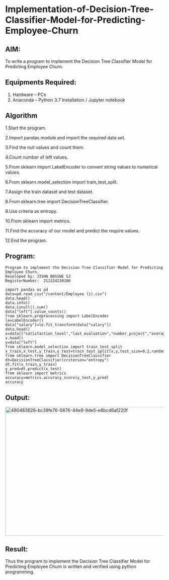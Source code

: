 # Implementation-of-Decision-Tree-Classifier-Model-for-Predicting-Employee-Churn

## AIM:
To write a program to implement the Decision Tree Classifier Model for Predicting Employee Churn.

## Equipments Required:
1. Hardware – PCs
2. Anaconda – Python 3.7 Installation / Jupyter notebook

## Algorithm
1.Start the program.

2.Import pandas module and import the required data set.

3.Find the null values and count them.

4.Count number of left values.

5.From sklearn import LabelEncoder to convert string values to numerical values.

6.From sklearn.model_selection import train_test_split.

7.Assign the train dataset and test dataset.

8.From sklearn.tree import DecisionTreeClassifier.

9.Use criteria as entropy.

10.From sklearn import metrics.

11.Find the accuracy of our model and predict the require values.

12.End the program. 

## Program:
```
Program to implement the Decision Tree Classifier Model for Predicting Employee Churn.
Developed by: JISHA BOSSNE SJ
RegisterNumber:  212224230106

```
```
import pandas as pd
data=pd.read_csv("/content/Employee (1).csv")
data.head()
data.info()
data.isnull().sum()
data["left"].value_counts()
from sklearn.preprocessing import LabelEncoder
le=LabelEncoder()
data["salary"]=le.fit_transform(data["salary"])
data.head()
x=data[["satisfaction_level","last_evaluation","number_project","average_montly_hours","time_spend_company","Work_accident","promotion_last_5years","salary"]]
x.head()
y=data["left"]
from sklearn.model_selection import train_test_split
x_train,x_test,y_train,y_test=train_test_split(x,y,test_size=0.2,random_state=100)
from sklearn.tree import DecisionTreeClassifier
dt=DecisionTreeClassifier(criterion="entropy")
dt.fit(x_train,y_train)
y_pred=dt.predict(x_test)
from sklearn import metrics
accuracy=metrics.accuracy_score(y_test,y_pred)
accuracy
```
## Output:

<img width="697" height="410" alt="490483626-bc39fe76-0876-44e9-9de5-e8bcd6af220f" src="https://github.com/user-attachments/assets/e6ca3942-079a-4ef8-b07c-2538a4d863db" />

## Result:
Thus the program to implement the  Decision Tree Classifier Model for Predicting Employee Churn is written and verified using python programming.
